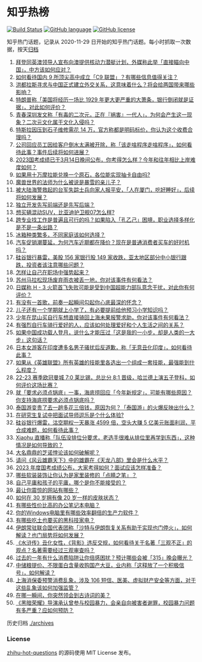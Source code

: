 # 知乎热榜
[![Build Status](https://github.com/ToWeLong/zhihu-hot-questions/workflows/CI/badge.svg)](https://github.com/ToWeLong/zhihu-hot-questions/actions)
[![GitHub language](https://img.shields.io/badge/language-golang-orange.svg)](https://golang.org/)
[![GitHub license](https://img.shields.io/github/license/ToWeLong/zhihu-hot-questions)](https://github.com/ToWeLong/zhihu-hot-questions/blob/main/LICENSE)

知乎热门话题，记录从 2020-11-29 日开始的知乎热门话题。每小时抓取一次数据，按天[归档](./archives)

<!-- BEGIN -->

1. [拜登同英澳领导人宣布向澳提供核动力潜艇计划，外媒称此举「直接瞄向中国」，中方该如何应对？](https://www.zhihu.com/question/589467930)
1. [如何看待国内 9 所顶尖高中成立「C9 联盟」？有哪些信息值得关注？](https://www.zhihu.com/question/589555014)
1. [洪都拉斯寻求与中国正式建立外交关系，这意味着什么？将会给两国带来哪些影响？](https://www.zhihu.com/question/589674784)
1. [特朗普称「美国将经历一场比 1929 年更大更严重的大萧条，银行倒闭就是证据」，对此如何评价？](https://www.zhihu.com/question/589475961)
1. [青春深圳发文称「有毒的二次元，正在『祸害』一代人」，为何会产生这一现象？二次元文化属于文化入侵吗？](https://www.zhihu.com/question/589484810)
1. [特斯拉因压到石子维修需花 14 万，官方称都是明码标价，你认为这个收费合理吗？](https://www.zhihu.com/question/588306098)
1. [公司回应员工因给客户倒水太满被开除，称「该走啥程序走啥程序」，如何看待此事？事件后续将如何进展？](https://www.zhihu.com/question/589463476)
1. [2023国考成绩已于3月14日晚间公布，你考得怎么样？今年和往年相比上岸难度如何？](https://www.zhihu.com/question/589464646)
1. [如果用十万摩拉能兑换一个原石，各位能实现抽卡自由吗?](https://www.zhihu.com/question/589301946)
1. [魔兽世界的法师为什么被说是暴雪的亲儿子？](https://www.zhihu.com/question/35656965)
1. [被大陆海警救起的台军失踪士兵向家人报平安，「人在厦门，吃好睡好」，后续将如何发展？](https://www.zhihu.com/question/589590740)
1. [独立开发先写前端还是先写后端？](https://www.zhihu.com/question/434298003)
1. [想买辆混动SUV，比亚迪护卫舰07怎么样?](https://www.zhihu.com/question/589567323)
1. [跨专业找工作是普遍且可行的吗？如果陷入「孔乙己」困境，职业选择多样化是不是一条出路？](https://www.zhihu.com/question/589085700)
1. [冰箱种类繁多，不同家庭该如何选择？](https://www.zhihu.com/question/534231879)
1. [汽车促销潮蔓延，为何汽车近期都在降价？现在是普通消费者买车的好时机吗？](https://www.zhihu.com/question/588458785)
1. [硅谷银行暴雷，美股 156 家银行股 149 家收跌，亚太地区部分中小银行跟跌，投资者该注意哪些问题？](https://www.zhihu.com/question/589542606)
1. [怎样让自己在职场中强势起来？](https://www.zhihu.com/question/280317108)
1. [苏州马拉松现场废弃雨衣被丢一地，你对该事件有何看法？](https://www.zhihu.com/question/589129356)
1. [日媒称 H - 3 火箭首飞失败可能是受到中国超能力部队意念干扰，对此你有何评价？](https://www.zhihu.com/question/589477090)
1. [有没有一首歌，前奏一起瞬间勾起你心底最深的怀念？](https://www.zhihu.com/question/589322650)
1. [儿子还有一个学期就上小学了，有必要提前给他预习小学知识吗？](https://www.zhihu.com/question/586672988)
1. [少年在昆山买自行车想直接骑回上海未果报警求助，你对该事件有何看法？](https://www.zhihu.com/question/589186811)
1. [有强烈自行车骑行爱好的人，应该如何处理爱好和个人生活之间的关系？](https://www.zhihu.com/question/588592051)
1. [如果中国成功载人登月，说什么才能压过「这是我的一小步，却是人类的一大步」这句话？](https://www.zhihu.com/question/428127319)
1. [日本女游客在印度遭多名男子骚扰后反道歉，称「无意丑化印度」，如何看待此事？](https://www.zhihu.com/question/589403687)
1. [如果从《英雄联盟》所有英雄的技能里各选出一个组成一套技能，最强能到什么程度？](https://www.zhihu.com/question/583567954)
1. [22-23 赛季欧冠曼城 7:0 莱比锡，总比分 8:1 晋级，哈兰德上演五子登科，如何评价这场比赛？](https://www.zhihu.com/question/589642520)
1. [就「要求必须点锅底」一事，海底捞回应「今年新规定」，可能有哪些原因？你支持海底捞要求必须点锅底吗？](https://www.zhihu.com/question/589506419)
1. [泰国游变贵了去一趟多花三倍钱，原因为何？「泰国游」的火爆反映出什么？](https://www.zhihu.com/question/589465950)
1. [在研究生复试中把面试导师逗乐是个什么体验?](https://www.zhihu.com/question/396341774)
1. [硅谷银行爆雷，沽空期权一天暴涨 4599 倍，空头大赚 5 亿美元账面利润，平仓成难题，如何看待此事？](https://www.zhihu.com/question/588998129)
1. [Xiaohu 直播称「队伍没排位分要求，老选手很难从排位里再学到东西」，这种情况是如何导致的？](https://www.zhihu.com/question/588668175)
1. [大名鼎鼎的芝诺悖论该如何破解呢？](https://www.zhihu.com/question/573332602)
1. [请问《风云雄霸天下》中的雄霸在《天龙八部》里会是什么水平？](https://www.zhihu.com/question/576105119)
1. [2023 年度国考成绩公布，大家考得如何？面试应该怎样准备？](https://www.zhihu.com/question/587283956)
1. [哪些软装装饰让你认为是家里装修的「点睛之笔」？](https://www.zhihu.com/question/585163972)
1. [自己平庸和孩子的平庸，哪个是你不能接受的？](https://www.zhihu.com/question/588613604)
1. [最让你震惊的网站有哪些？](https://www.zhihu.com/question/20030360)
1. [如何在 30 岁拥有像 20 岁一样的皮肤状态？](https://www.zhihu.com/question/584582461)
1. [有哪些性价比高的办公笔记本电脑？](https://www.zhihu.com/question/310891875)
1. [你的Windows电脑里有哪些效率翻倍的生产力软件？](https://www.zhihu.com/question/505420046)
1. [有哪些吃土也要买的黑科技家电？](https://www.zhihu.com/question/589319595)
1. [伊朗常驻联合国代表团称「沙特与伊朗恢复关系有助于实现也门停火」，如何解读？也门局势将如何发展？](https://www.zhihu.com/question/589185071)
1. [《水浒传》丑化女性，《背影》违反交规，如何看待关于名著「三观不正」的观点？名著需要经过三观审查吗？](https://www.zhihu.com/question/589555735)
1. [过去的一年有什么消费陷阱让你倍感困扰？预计哪些会被「315」晚会曝光？](https://www.zhihu.com/question/589492500)
1. [中储粮提价、不限蛋白含量收购国产大豆，业内称「这释放了一个积极信号」，如何解读？](https://www.zhihu.com/question/588715219)
1. [上海消保委预警消费乱象，涉及 106 短信、医美、虚拟财产安全等方面，对于这些乱象该如何加强监管？](https://www.zhihu.com/question/588969095)
1. [在哪一瞬间，你突然领会到古诗词的美？](https://www.zhihu.com/question/588090979)
1. [《黑暗荣耀》导演承认曾参与校园暴力，会亲自向被害者谢罪，校园暴力问题有多严重？应如何预防？](https://www.zhihu.com/question/589301663)

<!-- END -->

历史归档 [./archives](./archives)


### License
[zhihu-hot-questions](https://github.com/towelong/zhihu-hot-questions) 的源码使用 MIT License 发布。